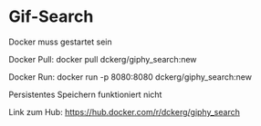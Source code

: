 # Gif-Search
Docker muss gestartet sein

Docker Pull: docker pull dckerg/giphy_search:new

Docker Run: docker run  -p 8080:8080 dckerg/giphy_search:new

Persistentes Speichern funktioniert nicht

Link zum Hub: https://hub.docker.com/r/dckerg/giphy_search

